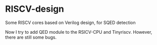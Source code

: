 # RISCV-design
Some RISCV cores based on Verilog design, for SQED detection

Now I try to add QED module to the RSICV-CPU and Tinyriscv. However, there are still some bugs. 
